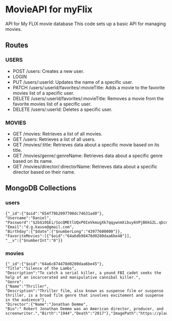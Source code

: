 # MovieAPI for myFlix

API for My FLIX movie database
This code sets up a basic API for managing movies.

## Routes

### USERS

- POST /users: Creates a new user.
- LOGIN
- PUT /users/:userId: Updates the name of a specific user.
- PATCH /users/:userId/favorites/:movieTitle: Adds a movie to the favorite movies list of a specific user.
- DELETE /users/:userId/favorites/:movieTitle: Removes a movie from the favorite movies list of a specific user.
- DELETE /users/:userId: Deletes a specific user.

### MOVIES

- GET /movies: Retrieves a list of all movies.
- GET /users: Retrieves a list of all users.
- GET /movies/:title: Retrieves data about a specific movie based on its title.
- GET /movies/genre/:genreName: Retrieves data about a specific genre based on its name.
- GET /movies/director/:directorName: Retrieves data about a specific director based on their name.

## MongoDB Collections

### users

```text
{"_id":{"$oid":"654f79b2097700dc74631ad0"},
"Username":"Daniel",
"Password":"$2b$10$Ei/SocQMEtlUQxP0IeVkmugXk7qqywnmXibuy6VPjB6kGZL.qbcnu",
"Email":"d.g.kause@gmail.com",
"Birthday":{"$date":{"$numberLong":"43977600000"}},
"FavoriteMovies":[{"$oid":"64a6db98478d0280daa6be48"}],
"__v":{"$numberInt":"0"}}
```

### movies

```text
{"_id":{"$oid":"64a6c874478d0280daa6be45"},
"Title":"Silence of the Lambs",
"Description":"To catch a serial killer, a yound FBI cadet seeks the help of an incarcerated and manipulative cannibal killer.",
"Genre":
{"Name":"Thriller",
"Description":"Thriller film, also known as suspense film or suspense thriller, is a broad film genre that involves excitement and suspense in the audience"},
"Director":{"Name":"Jonathan Demme",
"Bio":" Robert Jonathan Demme was an American director, producer, and screenwriter.","Birth":"1944","Death":"2017"},"ImagePath":"https://placehold.co/600x400","Featured":true}
```

